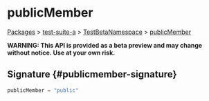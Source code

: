 # publicMember

[Packages](/) &gt; [test-suite-a](/test-suite-a/) &gt; [TestBetaNamespace](/test-suite-a/testbetanamespace-namespace/) &gt; [publicMember](/test-suite-a/testbetanamespace-namespace/publicmember-variable)

**WARNING: This API is provided as a beta preview and may change without notice. Use at your own risk.**

## Signature {#publicmember-signature}

```typescript
publicMember = "public"
```
